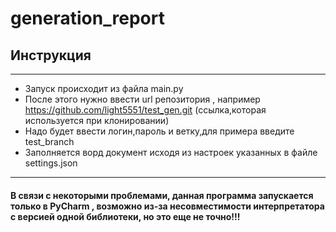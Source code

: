 # generation_report
## Инструкция
***
* Запуск происходит из файла main.py 
* После этого нужно ввести url репозитория , например https://github.com/light5551/test_gen.git (ссылка,которая используется при клонировании)
* Надо будет ввести логин,пароль и ветку,для примера введите test_branch
* Заполняется ворд документ исходя из настроек указанных в файле settings.json
____________________
#### В связи с некоторыми проблемами, данная программа запускается только в PyCharm , возможно из-за несовместимости интерпретатора с версией одной библиотеки, но это еще не точно!!!

